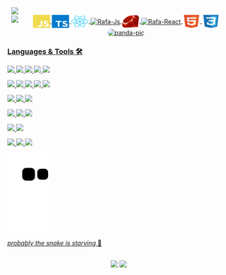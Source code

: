 

<div align="center" style="display:flex" >
<div align="center">
  <a href="https://github.com/matheusaragaofs">
  <img height="180em" src="https://github-readme-stats.vercel.app/api?username=matheusaragaofs&show_icons=true&theme=dracula&include_all_commits=true&count_private=true"/>
  <img height="180em" src="https://github-readme-stats.vercel.app/api/top-langs/?username=matheusaragaofs&layout=compact&langs_count=7&theme=dracula"/>
</div>
  

<br>
  <img align="center" alt="Rafa-Js" height="30" width="40" src="https://raw.githubusercontent.com/devicons/devicon/master/icons/javascript/javascript-plain.svg">
  <img align="center" alt="Rafa-Ts" height="30" width="40" src="https://raw.githubusercontent.com/devicons/devicon/master/icons/typescript/typescript-plain.svg">
  <img align="center" alt="Rafa-React" height="30" width="40" src="https://raw.githubusercontent.com/devicons/devicon/master/icons/react/react-original.svg">
  <img align="center" alt="Rafa-Js" height="30" width="40" src="https://cdn.worldvectorlogo.com/logos/angular-icon.svg">
  <img align="center" alt="Rafa-CSS" height="30" width="40" src="https://raw.githubusercontent.com/devicons/devicon/master/icons/ruby/ruby-original.svg">
  <img align="center" alt="Rafa-React" height="30" width="40" src="https://www.logo.wine/a/logo/Ruby_on_Rails/Ruby_on_Rails-Logo.wine.svg">
  <img align="center" alt="Rafa-HTML" height="30" width="40" src="https://raw.githubusercontent.com/devicons/devicon/master/icons/html5/html5-original.svg">
  <img align="center" alt="Rafa-CSS" height="30" width="40" src="https://raw.githubusercontent.com/devicons/devicon/master/icons/css3/css3-original.svg">

  <img align="center" alt="panda-pic" height="150" style="border-radius:50px;" src="https://gifs.eco.br/wp-content/uploads/2021/09/imagens-e-gifs-fofos-para-baixar-4.gif">
</div>

  
 ### Languages & Tools 🛠

<p align="left">
<img height="20em" src="https://img.shields.io/badge/Ruby_on_Rails-CC0000?style=for-the-badge&logo=ruby%20on%20rails&logoColor=white"/>
<img height="20em" src="https://img.shields.io/badge/JavaScript-323330?style=for-the-badge&logo=javascript&logoColor=F7DF1E"/>
<img height="20em" src="https://img.shields.io/badge/HTML5-E34F26?style=for-the-badge&logo=html5&logoColor=white"/>
<img height="20em" src="https://img.shields.io/badge/Python-FFD43B?style=for-the-badge&logo=python&logoColor=darkgreen"/>
<img height="20em" src="https://img.shields.io/badge/TypeScript-007ACC?style=for-the-badge&logo=typescript&logoColor=white"/>
</p>


<p align="left">
<img height="20em" src="https://img.shields.io/badge/React-20232A?style=for-the-badge&logo=react&logoColor=61DAFB"/>
<img height="20em" src="https://img.shields.io/badge/next.js-000000?style=for-the-badge&logo=nextdotjs&logoColor=white"/>
<img height="20em" src="https://img.shields.io/badge/React_Native-20232A?style=for-the-badge&logo=react&logoColor=61DAFB"/>
<img height="20em" src="https://img.shields.io/badge/Redux%20saga-86D46B?style=for-the-badge&logo=redux%20saga&logoColor=black"/>
<img height="20em" src="https://img.shields.io/badge/Redux-593D88?style=for-the-badge&logo=redux&logoColor=white"/>
</p>

<p align="left">
<img height="20em" src="https://img.shields.io/badge/Sass-CC6699?style=for-the-badge&logo=sass&logoColor=white"/>
<img height="20em" src="https://img.shields.io/badge/CSS3-1572B6?style=for-the-badge&logo=css3&logoColor=white"/>
<img height="20em" src="https://img.shields.io/badge/styled--components-DB7093?style=for-the-badge&logo=styled-components&logoColor=white"/>
</p>

<p align="left">
<img height="20em" src="https://img.shields.io/badge/Material%20UI-007FFF?style=for-the-badge&logo=mui&logoColor=white"/>
<img height="20em" src="https://img.shields.io/badge/Bootstrap-563D7C?style=for-the-badge&logo=bootstrap&logoColor=white"/>
<img height="20em" src="https://img.shields.io/badge/Ant%20Design-1890FF?style=for-the-badge&logo=antdesign&logoColor=white"/>
</p>

<p align="left">
<img height="20em" src="https://img.shields.io/badge/MySQL-005C84?style=for-the-badge&logo=mysql&logoColor=white"/>
<img height="20em" src="https://img.shields.io/badge/Apollo%20GraphQL-311C87?&style=for-the-badge&logo=Apollo%20GraphQL&logoColor=white"/>
</p>

<p align="left">
<img height="20em" src="https://img.shields.io/badge/GIT-E44C30?style=for-the-badge&logo=git&logoColor=white"/>
<img height="20em" src="https://img.shields.io/badge/GitHub-100000?style=for-the-badge&logo=github&logoColor=white"/>
<img height="20em" src="https://img.shields.io/badge/-Bitbucket-0747a6?style=flat&logo=bitbucket&logoColor=white"/>
</p> 
  
  
  
  
  
![Snake animation](https://github.com/matheusaragaofs/matheusaragaofs/blob/output/github-contribution-grid-snake.svg)
  <br> 
  *probably the snake is starving* 🐍


  <br>
    <div align='center'> 
    <a href="https://instagram.com/matheusaragaofs" target="_blank"><img src="https://img.shields.io/badge/-Instagram-%23E4405F?style=for-the-badge&logo=instagram&logoColor=white"     target="_blank"></a>
    <a href = "mailto:matheusaragaofs@gmail.com"><img src="https://img.shields.io/badge/-Gmail-%23333?style=for-the-badge&logo=gmail&logoColor=white" target="_blank"></a>
</div>

 


